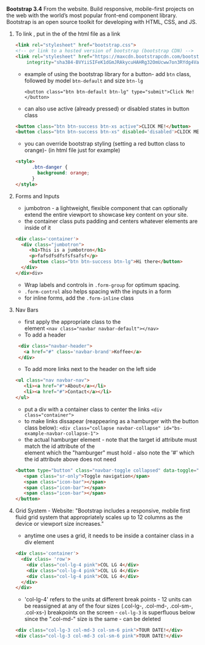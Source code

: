 **Bootstrap 3.4**  From the website.  Build responsive, mobile-first projects on the web with the world’s most popular front-end component library. Bootstrap is an open source toolkit for developing with HTML, CSS, and JS. 

1. To link , put in the <head> of the html file as a link

   ```html
   <link rel="stylesheet" href="bootstrap.css">
   <!-- or link to a hosted version of bootstrap (bootstrap CDN) -->
   <link rel="stylesheet" href="https://maxcdn.bootstrapcdn.com/bootstrap/3.3.7/css/bootstrap.min.css"
       integrity="sha384-BVYiiSIFeK1dGmJRAkycuHAHRg32OmUcww7on3RYdg4Va+PmSTsz/K68vbdEjh4u" crossorigin="anonymous">
   ```

   * example of using the bootstrap library for a button- add `btn` class, followed by model `btn-default` and size `btn-lg`

     `<button class="btn btn-default btn-lg" type="submit">Click Me!</button>`

   * can also use active (already pressed) or disabled states in button class

   ```html
   <button class="btn btn-success btn-xs active">CLICK ME!</button>
   <button class="btn btn-success btn-xs" disabled='disabled'>CLICK ME!</button>
   ```

   - you can override bootstrap styling (setting a red button class to orange)- (in html file just for example)

   ```html
   <style>
         .btn-danger {
           background: orange;
         }
   </style>
   ```

2. Forms and Inputs

   - jumbotron -  a lightweight, flexible component that can optionally extend the entire viewport to showcase key content on your site.
   - the container class puts padding and centers whatever elements are inside of it

   ```html
   <div class='container'>
     <div class="jumbotron">
        <h1>This is a jumbotron</h1>
        <p>fafsdfsdfsfsfsafsf</p>
        <button class="btn btn-success btn-lg">Hi there</button>
     </div>
   </div>div>
   ```

   - Wrap labels and controls in `.form-group` for optimum spacing. <div class="form-group">
   - `.form-control` also helps spacing with the inputs in a form
   - for inline forms, add the `.form-inline` class

3. Nav Bars

   - first apply the appropriate class to the <nav> element `<nav class="navbar navbar-default"></nav>`
   - To add a header

   ```html
    <div class="navbar-header">
      <a href="#" class='navbar-brand'>Koffee</a>
    </div>
   ```

   - To add more links next to the header on the left side

   ```html
   <ul class="nav navbar-nav">
      <li><a href="#">About</a></li>
      <li><a href="#">Contact</a></li>
   </ul>
   ```

   - put a div with a container class to center the links `<div class="container">`
   - to make links dissapear (reappearing as a hamburger with the button class below): `<div class="collapse navbar-collapse" id="bs-example-navbar-collapse-1">`
   - the actual hamburger element - note that the target id attribute must match the id attribute of the <div> element which the "hamburger" must hold - also note the '#' which the id attribute above does not need

   ```html
   <button type="button" class="navbar-toggle collapsed" data-toggle="collapse" data-target="#bs-nav-demo" aria-expanded="false">
      <span class="sr-only">Toggle navigation</span>
      <span class="icon-bar"></span>
      <span class="icon-bar"></span>
      <span class="icon-bar"></span>
   </button>
   ```

4. Grid System - Website: "Bootstrap includes a responsive, mobile first fluid grid system that appropriately scales up to 12 columns as the device or viewport size increases."

   - anytime one uses a grid, it needs to be inside a container class in a div element

   ```html
   <div class='container'>
     <div class= 'row'>
       <div class="col-lg-4 pink">COL LG 4</div>
       <div class="col-lg-4 pink">COL LG 4</div>
       <div class="col-lg-4 pink">COL LG 4</div>
     </div>
   </div>
   ```

   - 'col-lg-4' refers to the units at different break points - 12 units can be reassigned at any of the four sizes (.col-lg-, .col-md-, .col-sm-, .col-xs-) breakpoints on the screen - `col-lg-3` is superfluous below since the ".col-md-" size is the same - can be deleted

   ```html
   <div class="col-lg-3 col-md-3 col-sm-6 pink">TOUR DATE!</div>
   <div class="col-lg-3 col-md-3 col-sm-6 pink">TOUR DATE!</div>
   ```

   

